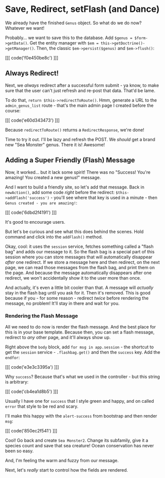 # Save, Redirect, setFlash (and Dance)

We already have the finished `Genus` object. So what do we do now? Whatever we want!

Probably... we want to save this to the database. Add `$genus = $form->getData()`.
Get the entity manager with `$em = this->getDoctrine()->getManager()`. Then, the
classic `$em->persist($genus)` and `$em->flush()`:

[[[ code('f0e450be8c') ]]]

## Always Redirect!

Next, we *always* redirect after a successful form submit - ya know, to make sure
that the user can't just refresh and re-post that data. That'd be lame.

To do that, `return $this->redirectToRoute()`. Hmm, generate a URL to the
`admin_genus_list` route - that's the main admin page I created before the
course:

[[[ code('e60d343473') ]]]

Because `redirectToRoute()` returns a `RedirectResponse`, we're done!

Time to try it out. I'll be lazy and refresh the POST. We *should* get a brand
new "Sea Monster" genus. There it is! Awesome!

## Adding a Super Friendly (Flash) Message

Now, it worked... but it lack some spirit! There was no "Success! You're amazing! You
created a new genus!" message.

And I want to build a friendly site, so let's add that message. Back in `newAction()`,
add some code *right* before the redirect: `$this->addFlash('success')` - you'll see
where that key is used in a minute - then `Genus created - you are amazing!`:

[[[ code('6dbd2f4191') ]]]

It's good to encourage users.

But let's be curious and see what this does behind the scenes. Hold command and click
into the `addFlash()` method.

Okay, cool: it uses the `session` service, fetches something called a "flash bag"
and adds our message to it. So the flash bag is a special part of this session where
you can store messages that will automatically disappear *after* one redirect. If
we store a message here and then redirect, on the next page, we can read those
messages from the flash bag, and print them on the page. And because the message
automatically disappears after one redirect, we won't accidentally show it to the
user more than once.

And actually, it's even a little bit cooler than that. A message will *actually*
stay in the flash bag until you ask for it. Then it's removed. This is good because
if you - for some reason - redirect *twice* before rendering the message, no problem!
It'll stay in there and wait for you.

### Rendering the Flash Message

All we need to do now is render the flash message. And the best place for this is
in your base template. Because then, you can set a flash message, redirect to *any*
other page, and it'll always show up.

Right above the `body` block, add `for msg in app.session` - the shortcut to get
the `session` service - `.flashbag.get()` and then the `success` key. Add the `endfor`:

[[[ code('e3e3c3395a') ]]]

Why `success`? Because that's what we used in the controller - but this string is
arbitrary:

[[[ code('cb4ea1d8b5') ]]]

Usually I have one for `success` that I style green and happy, and on called `error`
that style to be red and scary.

I'll make this happy with the `alert-success` from bootstrap and then render `msg`:

[[[ code('850ec2f541') ]]]

Cool! Go back and create `Sea Monster2`. Change its subfamily, give it a species
count and save that sea creature! Ocean conservation has never been so easy.

And, I'm feeling the warm and fuzzy from our message.

Next, let's *really* start to control how the fields are rendered.
